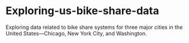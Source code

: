 # Exploring-us-bike-share-data
Exploring data related to bike share systems for three major cities in the United States—Chicago, New York City, and Washington. 
